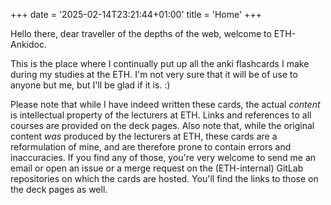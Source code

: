 +++
date = '2025-02-14T23:21:44+01:00'
title = 'Home'
+++

Hello there, dear traveller of the depths of the web, welcome to ETH-Ankidoc.

This is the place where I continually put up all the anki flashcards I make
during my studies at the ETH. I'm not very sure that it will be of use to
anyone but me, but I'll be glad if it is. :)

Please note that while I have indeed written these cards, the actual _content_
is intellectual property of the lecturers at ETH. Links and references to all
courses are provided on the deck pages. Also note that, while the original
content _was_ produced by the lecturers at ETH, these cards are a reformulation
of mine, and are therefore prone to contain errors and inaccuracies. If you
find any of those, you're very welcome to send me an email or open an issue or
a merge request on the (ETH-internal) GitLab repositories on which the cards
are hosted. You'll find the links to those on the deck pages as well.
